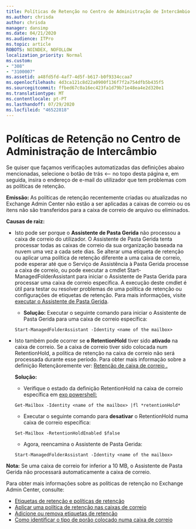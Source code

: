```yaml
---
title: Políticas de Retenção no Centro de Administração de Intercâmbio não funcionam
ms.author: chrisda
author: chrisda
manager: dansimp
ms.date: 04/21/2020
ms.audience: ITPro
ms.topic: article
ROBOTS: NOINDEX, NOFOLLOW
localization_priority: Normal
ms.custom:
- "308"
- "3100007"
ms.assetid: a48fd5fd-4af7-4d5f-b617-b0f9334ccaa7
ms.openlocfilehash: 4d3ca121c8d22a0900f136f7f2a754dfb5b435f5
ms.sourcegitcommit: ffbed67c0a16ec423fa1d79b71e48ea4e2d320e1
ms.translationtype: MT
ms.contentlocale: pt-PT
ms.lasthandoff: 07/29/2020
ms.locfileid: "46522818"
---
```

# <a name="retention-policies-in-exchange-admin-center"></a>Políticas de Retenção no Centro de Administração de Intercâmbio

Se quiser que façamos verificações automatizadas das definições abaixo mencionadas, selecione o botão de trás <-- no topo desta página e, em seguida, insira o endereço de e-mail do utilizador que tem problemas com as políticas de retenção.

 **Emissão:** As políticas de retenção recentemente criadas ou atualizadas no Exchange Admin Center não estão a ser aplicadas a caixas de correio ou os itens não são transferidos para a caixa de correio de arquivo ou eliminados. 
  
 **Causas de raiz:**
  
- Isto pode ser porque o **Assistente de Pasta Gerida** não processou a caixa de correio do utilizador. O Assistente de Pasta Gerida tenta processar todas as caixas de correio da sua organização baseada na nuvem uma vez a cada sete dias. Se alterar uma etiqueta de retenção ou aplicar uma política de retenção diferente a uma caixa de correio, pode esperar até que o Serviço de Assistência à Pasta Gerida processe a caixa de correio, ou pode executar a cmdlet Start-ManagedFolderAssistant para iniciar o Assistente de Pasta Gerida para processar uma caixa de correio específica. A execução deste cmdlet é útil para testar ou resolver problemas de uma política de retenção ou configurações de etiquetas de retenção. Para mais informações, visite [executar o Assistente de Pasta Gerida](https://msdn.microsoft.com/library/gg271153%28v=exchsrvcs.149%29.aspx#managedfolderassist).
    
  - **Solução:** Executar o seguinte comando para iniciar o Assistente de Pasta Gerida para uma caixa de correio específica:
    
  ```
  Start-ManagedFolderAssistant -Identity <name of the mailbox>
  ```

- Isto também pode ocorrer se **o RetentionHold** tiver sido **ativado** na caixa de correio. Se a caixa de correio tiver sido colocada num RetentionHold, a política de retenção na caixa de correio não será processada durante esse período. Para obter mais informação sobre a definição Retençãoremente ver: [Retenção de caixa de correio .](https://docs.microsoft.com/exchange/security-and-compliance/messaging-records-management/mailbox-retention-hold)
    
    **Solução:**
    
  - Verifique o estado da definição RetentionHold na caixa de correio específica em [exo powershell:](https://docs.microsoft.com/powershell/exchange/exchange-online/connect-to-exchange-online-powershell/connect-to-exchange-online-powershell?view=exchange-ps)
    
  ```
  Get-Mailbox -Identity <name of the mailbox> |fl *retentionHold*
  ```

  - Executar o seguinte comando para **desativar** o RetentionHold numa caixa de correio específica:
    
  ```
  Set-Mailbox -RetentionHoldEnabled $false
  ```

  - Agora, reencamina o Assistente de Pasta Gerida:
    
  ```
  Start-ManagedFolderAssistant -Identity <name of the mailbox>
  ```

 **Nota:** Se uma caixa de correio for inferior a 10 MB, o Assistente de Pasta Gerida não processará automaticamente a caixa de correio.
 
Para obter mais informações sobre as políticas de retenção no Exchange Admin Center, consulte:
- [Etiquetas de retenção e políticas de retenção](https://docs.microsoft.com/exchange/security-and-compliance/messaging-records-management/retention-tags-and-policies)
- [Aplicar uma política de retenção nas caixas de correio](https://docs.microsoft.com/exchange/security-and-compliance/messaging-records-management/apply-retention-policy)
- [Adicione ou remova etiquetas de retenção](https://docs.microsoft.com/exchange/security-and-compliance/messaging-records-management/add-or-remove-retention-tags)
- [Como identificar o tipo de porão colocado numa caixa de correio](https://docs.microsoft.com/microsoft-365/compliance/identify-a-hold-on-an-exchange-online-mailbox)
